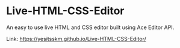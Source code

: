 # Live-HTML-CSS-Editor
An easy to use live HTML and CSS editor built using Ace Editor API.

Link: https://yesitsskm.github.io/Live-HTML-CSS-Editor/
